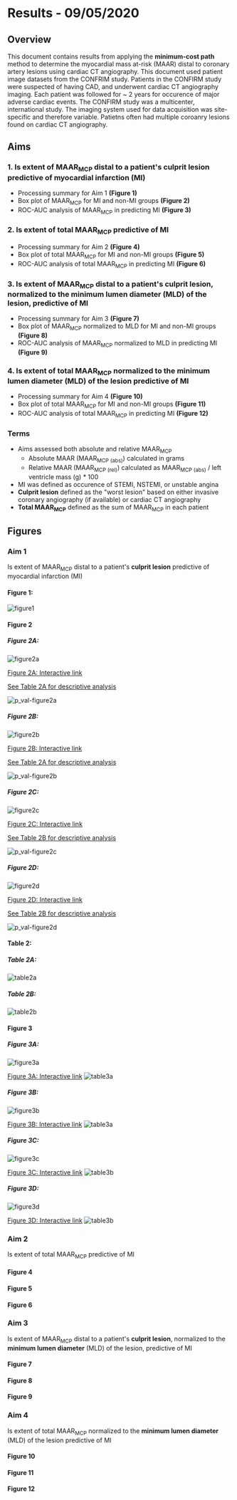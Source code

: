 # Results - 09/05/2020

## Overview

This document contains results from applying the __minimum-cost path__ method to determine the myocardial mass at-risk (MAAR) distal to coronary artery lesions using cardiac CT angiography.  This document used patient image datasets from the CONFRIM study.  Patients in the CONFIRM study were suspected of having CAD, and underwent cardiac CT angiography imaging.  Each patient was followed for ~ 2 years for occurence of major adverse cardiac events.  The CONFIRM study was a multicenter, international study.  The imaging system used for data acquisition was site-specific and therefore variable.  Patietns often had multiple coroanry lesions found on cardiac CT angiography.

## Aims
### 1. Is extent of MAAR<sub>MCP</sub> distal to a patient's __culprit lesion__ predictive of myocardial infarction (MI)
- Processing summary for Aim 1 __(Figure 1)__
- Box plot of MAAR<sub>MCP</sub> for MI and non-MI groups __(Figure 2)__
- ROC-AUC analysis of MAAR<sub>MCP</sub> in predicting MI __(Figure 3)__
	
### 2. Is extent of total MAAR<sub>MCP</sub> predictive of MI
- Processing summary for Aim 2 __(Figure 4)__
- Box plot of total MAAR<sub>MCP</sub> for MI and non-MI groups __(Figure 5)__
- ROC-AUC analysis of total MAAR<sub>MCP</sub> in predicting MI __(Figure 6)__

### 3. Is extent of MAAR<sub>MCP</sub> distal to a patient's __culprit lesion__, normalized to the __minimum lumen diameter__ (MLD) of the lesion, predictive of MI
- Processing summary for Aim 3 __(Figure 7)__
- Box plot of MAAR<sub>MCP</sub> normalized to MLD for MI and non-MI groups __(Figure 8)__
- ROC-AUC analysis of MAAR<sub>MCP</sub> normalized to MLD  in predicting MI __(Figure 9)__

### 4. Is extent of total MAAR<sub>MCP</sub> normalized to the __minimum lumen diameter__ (MLD) of the lesion predictive of MI
- Processing summary for Aim 4 __(Figure 10)__
- Box plot of total MAAR<sub>MCP</sub> for MI and non-MI groups __(Figure 11)__
- ROC-AUC analysis of total MAAR<sub>MCP</sub> in predicting MI __(Figure 12)__

### Terms
- Aims assessed both absolute and relative MAAR<sub>MCP</sub>
	- Absolute MAAR (MAAR<sub>MCP (abs)</sub>) calculated in grams
	- Relative MAAR (MAAR<sub>MCP (rel)</sub>) calculated as MAAR<sub>MCP (abs)</sub> / left ventricle mass (g) * 100
- MI was defined as occurence of STEMI, NSTEMI, or unstable angina
- __Culprit lesion__ defined as the "worst lesion" based on either invasive coronary angiography (if available) or cardiac CT angiography
- __Total MAAR<sub>MCP</sub>__ defined as the sum of MAAR<sub>MCP</sub> in each patient

## Figures
### Aim 1
Is extent of MAAR<sub>MCP</sub> distal to a patient's __culprit lesion__ predictive of myocardial infarction (MI)
#### Figure 1:
![figure1](figs/png/figure1.png)
#### Figure 2
##### Figure 2A:
![figure2a](figs/png/figure2a.png)

[Figure 2A: Interactive link](figs/html/figure2a.html)

[See Table 2A for descriptive analysis](#table-2a)

![p_val-figure2a](figs/png/p_val-figure2a.png)

##### Figure 2B:
![figure2b](figs/png/figure2b.png)

[Figure 2B: Interactive link](figs/html/figure2b.html)

[See Table 2A for descriptive analysis](#table-2a)

![p_val-figure2b](figs/png/p_val-figure2b.png)

##### Figure 2C:
![figure2c](figs/png/figure2c.png)

[Figure 2C: Interactive link](figs/html/figure2c.html)

[See Table 2B for descriptive analysis](#table-2b)

![p_val-figure2c](figs/png/p_val-figure2c.png)

##### Figure 2D:
![figure2d](figs/png/figure2d.png)

[Figure 2D: Interactive link](figs/html/figure2d.html)

[See Table 2B for descriptive analysis](#table-2b)

![p_val-figure2d](figs/png/p_val-figure2d.png)

#### Table 2:
##### Table 2A:
![table2a](figs/png/table2a.png)

##### Table 2B:
![table2b](figs/png/table2b.png)

#### Figure 3
##### Figure 3A:
![figure3a](figs/png/figure3a.png)

[Figure 3A: Interactive link](figs/html/figure3a.html)
![table3a](figs/png/table3a.png)

##### Figure 3B:
![figure3b](figs/png/figure3b.png)

[Figure 3B: Interactive link](figs/html/figure3b.html)
![table3a](figs/png/table3a.png)

##### Figure 3C:
![figure3c](figs/png/figure3c.png)

[Figure 3C: Interactive link](figs/html/figure3c.html)
![table3b](figs/png/table3b.png)

##### Figure 3D:
![figure3d](figs/png/figure3d.png)

[Figure 3D: Interactive link](figs/html/figure3d.html)
![table3b](figs/png/table3b.png)

### Aim 2
Is extent of total MAAR<sub>MCP</sub> predictive of MI
#### Figure 4
#### Figure 5
#### Figure 6
### Aim 3
Is extent of MAAR<sub>MCP</sub> distal to a patient's __culprit lesion__, normalized to the __minimum lumen diameter__ (MLD) of the lesion, predictive of MI
#### Figure 7
#### Figure 8
#### Figure 9
### Aim 4
Is extent of total MAAR<sub>MCP</sub> normalized to the __minimum lumen diameter__ (MLD) of the lesion predictive of MI
#### Figure 10
#### Figure 11
#### Figure 12

